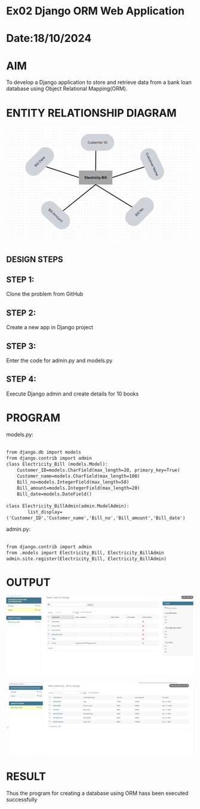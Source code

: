 # Ex02 Django ORM Web Application
# Date:18/10/2024
# AIM
To develop a Django application to store and retrieve data from a bank loan database using Object Relational Mapping(ORM).

# ENTITY RELATIONSHIP DIAGRAM
![alt text](<Screenshot 2024-12-07 130326.png>)
## DESIGN STEPS
## STEP 1:
Clone the problem from GitHub

## STEP 2:
Create a new app in Django project

## STEP 3:
Enter the code for admin.py and models.py

## STEP 4:
Execute Django admin and create details for 10 books

# PROGRAM
models.py:
~~~

from django.db import models
from django.contrib import admin
class Electricity_Bill (models.Model):
    Customer_ID=models.CharField(max_length=20, primary_key=True)
    Customer_name=models.CharField(max_length=100)
    Bill_no=models.IntegerField(max_length=50)
    Bill_amount=models.IntegerField(max_length=20)
    Bill_date=models.DateField()

class Electricity_BillAdmin(admin.ModelAdmin):
    	list_display=('Customer_ID','Customer_name','Bill_no','Bill_amount','Bill_date')
~~~

admin.py:
~~~

from django.contrib import admin
from .models import Electricity_Bill, Electricity_BillAdmin
admin.site.register(Electricity_Bill, Electricity_BillAdmin)
~~~

# OUTPUT

![alt text](<Screenshot 2024-12-07 125032.png>)

![alt text](<Screenshot 2024-12-07 125047.png>)

# RESULT
Thus the program for creating a database using ORM hass been executed successfully
